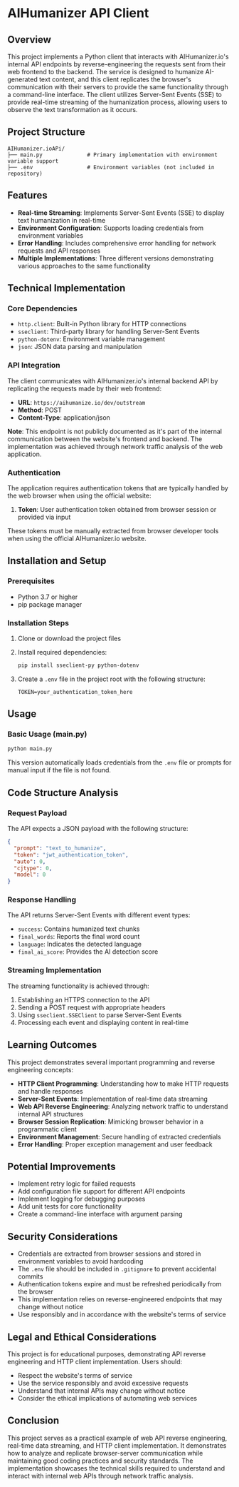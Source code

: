 # AIHumanizer API Client

## Overview

This project implements a Python client that interacts with AIHumanizer.io's internal API endpoints by reverse-engineering the requests sent from their web frontend to the backend. The service is designed to humanize AI-generated text content, and this client replicates the browser's communication with their servers to provide the same functionality through a command-line interface. The client utilizes Server-Sent Events (SSE) to provide real-time streaming of the humanization process, allowing users to observe the text transformation as it occurs.

## Project Structure

```
AIHumanizer.ioAPi/
├── main.py              # Primary implementation with environment variable support
├── .env                 # Environment variables (not included in repository)
```

## Features

- **Real-time Streaming**: Implements Server-Sent Events (SSE) to display text humanization in real-time
- **Environment Configuration**: Supports loading credentials from environment variables
- **Error Handling**: Includes comprehensive error handling for network requests and API responses
- **Multiple Implementations**: Three different versions demonstrating various approaches to the same functionality

## Technical Implementation

### Core Dependencies

- `http.client`: Built-in Python library for HTTP connections
- `sseclient`: Third-party library for handling Server-Sent Events
- `python-dotenv`: Environment variable management
- `json`: JSON data parsing and manipulation

### API Integration

The client communicates with AIHumanizer.io's internal backend API by replicating the requests made by their web frontend:
- **URL**: `https://aihumanize.io/dev/outstream`
- **Method**: POST
- **Content-Type**: application/json

**Note**: This endpoint is not publicly documented as it's part of the internal communication between the website's frontend and backend. The implementation was achieved through network traffic analysis of the web application.

### Authentication

The application requires authentication tokens that are typically handled by the web browser when using the official website:
1. **Token**: User authentication token obtained from browser session or provided via input

These tokens must be manually extracted from browser developer tools when using the official AIHumanizer.io website.

## Installation and Setup

### Prerequisites

- Python 3.7 or higher
- pip package manager

### Installation Steps

1. Clone or download the project files
2. Install required dependencies:
   ```bash
   pip install sseclient-py python-dotenv
   ```

3. Create a `.env` file in the project root with the following structure:
   ```
   TOKEN=your_authentication_token_here
   ```

## Usage

### Basic Usage (main.py)

```bash
python main.py
```

This version automatically loads credentials from the `.env` file or prompts for manual input if the file is not found.



## Code Structure Analysis

### Request Payload

The API expects a JSON payload with the following structure:
```json
{
  "prompt": "text_to_humanize",
  "token": "jwt_authentication_token",
  "auto": 0,
  "cjtype": 0,
  "model": 0
}
```

### Response Handling

The API returns Server-Sent Events with different event types:
- `success`: Contains humanized text chunks
- `final_words`: Reports the final word count
- `language`: Indicates the detected language
- `final_ai_score`: Provides the AI detection score

### Streaming Implementation

The streaming functionality is achieved through:
1. Establishing an HTTPS connection to the API
2. Sending a POST request with appropriate headers
3. Using `sseclient.SSEClient` to parse Server-Sent Events
4. Processing each event and displaying content in real-time

## Learning Outcomes

This project demonstrates several important programming and reverse engineering concepts:

- **HTTP Client Programming**: Understanding how to make HTTP requests and handle responses
- **Server-Sent Events**: Implementation of real-time data streaming
- **Web API Reverse Engineering**: Analyzing network traffic to understand internal API structures
- **Browser Session Replication**: Mimicking browser behavior in a programmatic client
- **Environment Management**: Secure handling of extracted credentials
- **Error Handling**: Proper exception management and user feedback

## Potential Improvements

- Implement retry logic for failed requests
- Add configuration file support for different API endpoints
- Implement logging for debugging purposes
- Add unit tests for core functionality
- Create a command-line interface with argument parsing

## Security Considerations

- Credentials are extracted from browser sessions and stored in environment variables to avoid hardcoding
- The `.env` file should be included in `.gitignore` to prevent accidental commits
- Authentication tokens expire and must be refreshed periodically from the browser
- This implementation relies on reverse-engineered endpoints that may change without notice
- Use responsibly and in accordance with the website's terms of service

## Legal and Ethical Considerations

This project is for educational purposes, demonstrating API reverse engineering and HTTP client implementation. Users should:
- Respect the website's terms of service
- Use the service responsibly and avoid excessive requests
- Understand that internal APIs may change without notice
- Consider the ethical implications of automating web services

## Conclusion

This project serves as a practical example of web API reverse engineering, real-time data streaming, and HTTP client implementation. It demonstrates how to analyze and replicate browser-server communication while maintaining good coding practices and security standards. The implementation showcases the technical skills required to understand and interact with internal web APIs through network traffic analysis.

